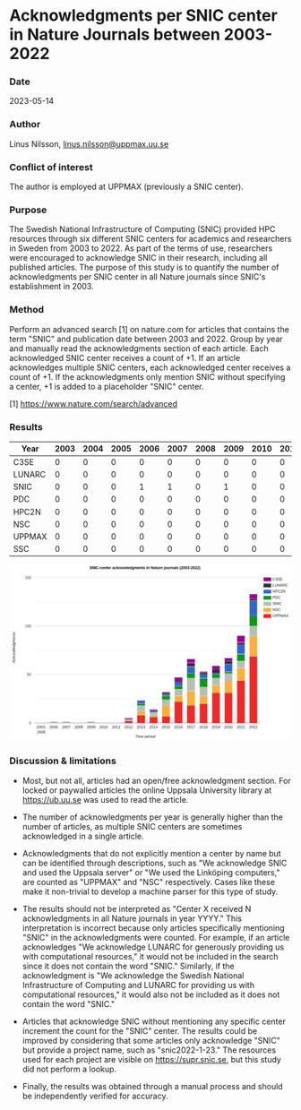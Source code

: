 # Acknowledgments per SNIC center in Nature Journals between 2003-2022

### Date
2023-05-14

### Author
Linus Nilsson, <linus.nilsson@uppmax.uu.se>

### Conflict of interest
The author is employed at UPPMAX (previously a SNIC center).

### Purpose
The Swedish National Infrastructure of Computing (SNIC) provided HPC resources
through six different SNIC centers for academics and researchers in Sweden from
2003 to 2022. As part of the terms of use, researchers were encouraged to
acknowledge SNIC in their research, including all published articles. The
purpose of this study is to quantify the number of acknowledgments per SNIC
center in all Nature journals since SNIC's establishment in 2003.

### Method
Perform an advanced search [1] on nature.com for articles that contains the
term "SNIC" and publication date between 2003 and 2022. Group by year and
manually read the acknowledgments section of each article. Each acknowledged
SNIC center receives a count of +1. If an article acknowledges multiple SNIC
centers, each acknowledged center receives a count of +1. If the
acknowledgments only mention SNIC without specifying a center, +1 is added to a
placeholder "SNIC" center.

[1] https://www.nature.com/search/advanced

### Results

| Year   | 2003 | 2004 | 2005 | 2006 | 2007 | 2008 | 2009 | 2010 | 2011 | 2012 | 2013 | 2014 | 2015 | 2016 | 2017 | 2018 | 2019 | 2020 | 2021 | 2022 |
|--------|------|------|------|------|------|------|------|------|------|------|------|------|------|------|------|------|------|------|------|------|
| C3SE   | 0    | 0    | 0    | 0    | 0    | 0    | 0    | 0    | 0    | 1    | 0    | 1    | 1    | 4    | 4    | 1    | 4    | 3    | 7    | 5    |  
| LUNARC | 0    | 0    | 0    | 0    | 0    | 0    | 0    | 0    | 0    | 0    | 0    | 0    | 1    | 1    | 4    | 2    | 4    | 3    | 2    | 2    | 
| SNIC   | 0    | 0    | 0    | 1    | 1    | 0    | 1    | 0    | 0    | 2    | 6    | 3    | 6    | 7    | 13   | 9    | 7    | 8    | 7    | 10   |
| PDC    | 0    | 0    | 0    | 0    | 0    | 0    | 0    | 0    | 0    | 0    | 2    | 0    | 4    | 3    | 5    | 9    | 4    | 2    | 7    | 11   | 
| HPC2N  | 0    | 0    | 0    | 0    | 0    | 0    | 0    | 0    | 0    | 0    | 3    | 2    | 2    | 4    | 7    | 4    | 1    | 8    | 10   | 15   |
| NSC    | 0    | 0    | 0    | 0    | 0    | 0    | 0    | 0    | 0    | 0    | 4    | 2    | 11   | 6    | 15   | 8    | 8    | 12   | 13   | 21   | 
| UPPMAX | 0    | 0    | 0    | 0    | 0    | 0    | 0    | 0    | 0    | 2    | 8    | 6    | 7    | 22   | 18   | 20   | 31   | 31   | 44   | 69   |
| SSC    | 0    | 0    | 0    | 0    | 0    | 0    | 0    | 0    | 0    | 0    | 0    | 0    | 0    | 0    | 0    | 0    | 2    | 0    | 0    | 0    |

![snic_ack_bar.png](snic_ack_bar.png)

### Discussion & limitations
* Most, but not all, articles had an open/free acknowledgment section. For
  locked or paywalled articles the online Uppsala University library at
  https://ub.uu.se was used to read the article.

* The number of acknowledgments per year is generally higher than the number of
  articles, as multiple SNIC centers are sometimes acknowledged in a single
  article.

* Acknowledgments that do not explicitly mention a center by name but can be
  identified through descriptions, such as "We acknowledge SNIC and used the
  Uppsala server" or "We used the Linköping computers," are counted as "UPPMAX"
  and "NSC" respectively. Cases like these make it non-trivial to develop a
  machine parser for this type of study.

* The results should not be interpreted as "Center X received N acknowledgments
  in all Nature journals in year YYYY." This interpretation is incorrect
  because only articles specifically mentioning "SNIC" in the acknowledgments
  were counted. For example, if an article acknowledges "We acknowledge LUNARC
  for generously providing us with computational resources," it would not be
  included in the search since it does not contain the word "SNIC." Similarly,
  if the acknowledgment is "We acknowledge the Swedish National Infrastructure
  of Computing and LUNARC for providing us with computational resources," it
  would also not be included as it does not contain the word "SNIC."

* Articles that acknowledge SNIC without mentioning any specific center
  increment the count for the "SNIC" center. The results could be improved by
  considering that some articles only acknowledge "SNIC" but provide a project
  name, such as "snic2022-1-23." The resources used for each project are
  visible on https://supr.snic.se, but this study did not perform a lookup.

* Finally, the results was obtained through a manual process and should be
  independently verified for accuracy.
